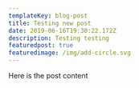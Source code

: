 ```yaml
---
templateKey: blog-post
title: Testing new post
date: 2019-06-16T19:30:22.172Z
description: Testing testing
featuredpost: true
featuredimage: /img/add-circle.svg
---
```

Here is the post content
